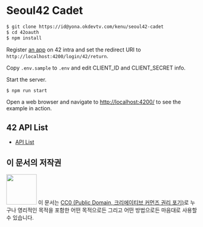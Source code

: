 # Seoul42 Cadet

```bash
$ git clone https://id@yona.okdevtv.com/kenu/seoul42-cadet
$ cd 42oauth
$ npm install
```

Register [an app](https://profile.intra.42.fr/oauth/applications) on 42 intra
and set the redirect URI to `http://localhost:4200/login/42/return`.

Copy `.env.sample` to `.env` and edit CLIENT_ID and CLIENT_SECRET info.

Start the server.

```bash
$ npm run start
```

Open a web browser and navigate to
[http://localhost:4200/](http://localhost:4200/)
to see the example in action.

## 42 API List
* [API List](./docs/42api.md)

## 이 문서의 저작권

<img src="https://mirrors.creativecommons.org/presskit/buttons/88x31/png/cc-zero.png" width="80px"></img>
이 문서는 [CC0 (Public Domain, 크리에이티브 커먼즈 권리 포기)](LICENSE)로 누구나 영리적인 목적을 포함한 어떤 목적으로든 그리고 어떤 방법으로든 마음대로 사용할 수 있습니다.
